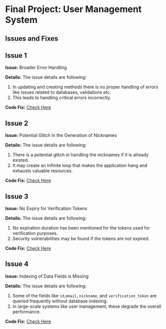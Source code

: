 # Final Project: User Management System 

## Issues and Fixes

## Issue 1

**Issue:** Broader Error Handling

**Details:** The issue details are following:

1.	In updating and creating methods there is no proper handling of errors like issues related to databases, validations etc.
2.	This leads to handling critical errors incorrectly.

**Code Fix:** [Check Here](https://github.com/kaw393939/user_management/commit/79870d5df3a5d1625138e1565f9b69895e1e4e17)

## Issue 2

**Issue:** Potential Glitch in the Generation of Nicknames

**Details:** The issue details are following:

1.	There is a potential glitch in handling the nicknames if it is already existed.
2.	It may create an infinite loop that makes the application hang and exhausts valuable resources.

**Code Fix:** [Check Here](https://github.com/kaw393939/user_management/commit/63b8d12976aa9921cf8d7a36f17536490b16bf5e)

## Issue 3

**Issue:** No Expiry for Verification Tokens

**Details:** The issue details are following:

1.	No expiration duration has been mentioned for the tokens used for verification purposes.
2.	Security vulnerabilities may be found if the tokens are not expired.

**Code Fix:** [Check Here](https://github.com/kaw393939/user_management/commit/d05647a6c27e93137534a59f3e874d4d9930068d)

## Issue 4

**Issue:** Indexing of Data Fields is Missing

**Details:** The issue details are following:

1.	Some of the fields like `id`,`email`, `nickname`, and `verification_token` are queried frequently without database indexing.
2.	In large-scale systems like user management, these degrade the overall performance.

**Code Fix:** [Check Here](https://github.com/kaw393939/user_management/commit/cc19bbb217dff776b13b40628c456ed283774723)
